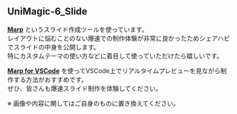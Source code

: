 ## UniMagic-6_Slide
[**Marp**](https://marp.app/) というスライド作成ツールを使っています。<br>
レイアウトに悩むことのない爆速での制作体験が非常に良かったためシェアハピでスライドの中身を公開します。<br>
特にカスタムテーマの使い方などに着目して使っていただけたら嬉しいです。

[**Marp for VSCode**](https://marketplace.visualstudio.com/items?itemName=marp-team.marp-vscode) を使ってVSCode上でリアルタイムプレビューを見ながら制作する方法がおすすめです。<br>
ぜひ、皆さんも爆速スライド制作を体験してください。

※ 画像や内容に関してはご自身のものに置き換えてください。

